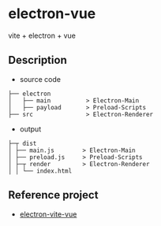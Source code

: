 # electron-vue

vite + electron + vue

## Description

- source code

```
├── electron
│   ├── main          > Electron-Main
│   ├── payload       > Preload-Scripts
├── src               > Electron-Renderer
```

- output

```
├─┬ dist
│ ├── main.js        > Electron-Main
│ ├── preload.js     > Preload-Scripts
│ ├─┬ render         > Electron-Renderer
│ │ └── index.html
```

## Reference project

- [electron-vite-vue](https://github.com/electron-vite/electron-vite-vue)
